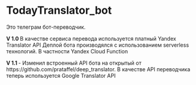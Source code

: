 # TodayTranslator_bot
Это телеграм бот-переводчик. 
<p> <b> V 1.0 </b> В качестве сервиса перевода используется платный Yandex Translator API
Деплой бота производялся с использованием serverless технологий. В частности Yandex Cloud Function 
<p> <b> V 1.1 </b> - Изменил встроенный API бота на открытый от https://github.com/prataffel/deep_translator. В качестве API переводчика теперь используется Google Translator API
